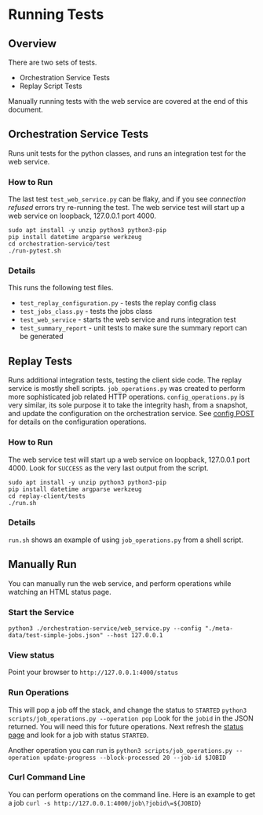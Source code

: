 # Running Tests

## Overview
There are two sets of tests.
- Orchestration Service Tests
- Replay Script Tests

Manually running tests with the web service are covered at the end of this document.

## Orchestration Service Tests

Runs unit tests for the python classes, and runs an integration test for the web service.

### How to Run

The last test `test_web_service.py` can be flaky, and if you see *connection refused* errors try re-running the test.
The web service test will start up a web service on loopback, 127.0.0.1 port 4000.

```
sudo apt install -y unzip python3 python3-pip
pip install datetime argparse werkzeug
cd orchestration-service/test
./run-pytest.sh
```

### Details
This runs the following test files.
- `test_replay_configuration.py` - tests the replay config class
- `test_jobs_class.py` - tests the jobs class
- `test_web_service` - starts the web service and runs integration test
- `test_summary_report` - unit tests to make sure the summary report can be generated

## Replay Tests
Runs additional integration tests, testing the client side code. The replay service is mostly shell scripts. `job_operations.py` was created to perform more sophisticated job related HTTP operations. `config_operations.py` is very similar, its sole purpose it to take the integrity hash, from a snapshot, and update the configuration on the orchestration service. See [config POST](https://github.com/eosnetworkfoundation/replay-test/blob/main/docs/http-service-calls.md#post-1) for details on the configuration operations.

### How to Run
The web service test will start up a web service on loopback, 127.0.0.1 port 4000.
Look for `SUCCESS` as the very last output from the script.

```
sudo apt install -y unzip python3 python3-pip
pip install datetime argparse werkzeug
cd replay-client/tests
./run.sh
```

### Details
`run.sh` shows an example of using `job_operations.py` from a shell script.

## Manually Run
You can manually run the web service, and perform operations while watching an HTML status page.

### Start the Service
`python3 ./orchestration-service/web_service.py --config "./meta-data/test-simple-jobs.json" --host 127.0.0.1`

### View status
Point your browser to `http://127.0.0.1:4000/status`

### Run Operations
This will pop a job off the stack, and change the status to `STARTED`
`python3 scripts/job_operations.py --operation pop`
Look for the `jobid` in the JSON returned. You will need this for future operations.
Next refresh the [status page](http://127.0.0.1:4000/status) and look for a job with status `STARTED`.

Another operation you can run is
`python3 scripts/job_operations.py --operation update-progress --block-processed 20 --job-id $JOBID`

### Curl Command Line
You can perform operations on the command line. Here is an example to get a job
`curl -s http://127.0.0.1:4000/job\?jobid\=${JOBID}`

